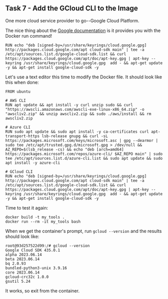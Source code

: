 ## Task 7 - Add the  GCloud CLI to the Image

One more cloud service provider to go--Google Cloud Platform.

The nice thing about the [Google documentation](https://cloud.google.com/sdk/docs/install) is it provides you with the Docker run command!

```
RUN echo "deb [signed-by=/usr/share/keyrings/cloud.google.gpg] http://packages.cloud.google.com/apt cloud-sdk main" | tee -a /etc/apt/sources.list.d/google-cloud-sdk.list && curl https://packages.cloud.google.com/apt/doc/apt-key.gpg | apt-key --keyring /usr/share/keyrings/cloud.google.gpg  add - && apt-get update -y && apt-get install google-cloud-sdk -y

```

Let's use a text editor this time to modify the Docker file. It should look like this when done:

```
FROM ubuntu

# AWS CLI
RUN apt update && apt install -y curl unzip sudo && curl "https://awscli.amazonaws.com/awscli-exe-linux-x86_64.zip" -o "awscliv2.zip" && unzip awscliv2.zip && sudo ./aws/install && rm awscliv2.zip

# Azure CLI
RUN sudo apt update && sudo apt install -y ca-certificates curl apt-transport-https lsb-release gnupg && curl -sL https://packages.microsoft.com/keys/microsoft.asc | gpg --dearmor | sudo tee /etc/apt/trusted.gpg.d/microsoft.gpg > /dev/null && AZ_REPO=$(lsb_release -cs) && echo "deb [arch=amd64] https://packages.microsoft.com/repos/azure-cli/ $AZ_REPO main" | sudo tee /etc/apt/sources.list.d/azure-cli.list && sudo apt update && sudo apt install -y azure-cli

# GCloud CLI
RUN echo "deb [signed-by=/usr/share/keyrings/cloud.google.gpg] http://packages.cloud.google.com/apt cloud-sdk main" | tee -a /etc/apt/sources.list.d/google-cloud-sdk.list && curl https://packages.cloud.google.com/apt/doc/apt-key.gpg | apt-key --keyring /usr/share/keyrings/cloud.google.gpg  add - && apt-get update -y && apt-get install google-cloud-sdk -y
```

Time to test it again:

```
docker build -t my_tools .
docker run --rm -it my_tools bash
```

When we get the container's prompt, run `gcloud --version` and the results should look like:

```
root@93d257522d99:/# gcloud --version
Google Cloud SDK 435.0.1
alpha 2023.06.14
beta 2023.06.14
bq 2.0.93
bundled-python3-unix 3.9.16
core 2023.06.14
gcloud-crc32c 1.0.0
gsutil 5.24
```

It works, so exit from the container.